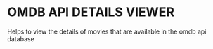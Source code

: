 # OMDB API DETAILS VIEWER
Helps to view the details of movies that are available in the omdb api database

